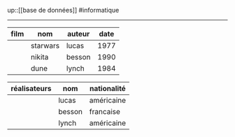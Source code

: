 up::[[base de données]]
#informatique

---

| film | nom      | auteur | date |
|------|----------|--------|------|
|      | starwars | lucas  | 1977 |
|      | nikita   | besson | 1990 |
|      | dune     | lynch  | 1984 |

| réalisateurs | nom    | nationalité |
|--------------|--------|-------------|
|              | lucas  | américaine  |
|              | besson | francaise   |
|              | lynch  | américaine  |


